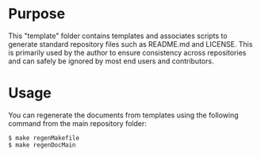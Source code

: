 # Purpose

This "template" folder contains templates and associates scripts to generate
standard repository files such as README.md and LICENSE.  This is primarily
used by the author to ensure consistency across repositories and can safely be
ignored by most end users and contributors.

# Usage

You can regenerate the documents from templates using the following command
from the main repository folder:

    $ make regenMakefile
    $ make regenDocMain
